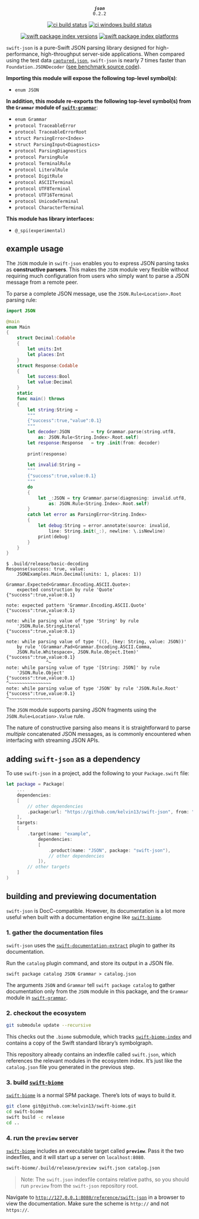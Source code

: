 <div align="center">
  
***`json`***<br>`0.2.2`
  
[![ci build status](https://github.com/kelvin13/swift-json/actions/workflows/build.yml/badge.svg)](https://github.com/kelvin13/swift-json/actions/workflows/build.yml)
[![ci windows build status](https://github.com/kelvin13/swift-json/actions/workflows/build-windows.yml/badge.svg)](https://github.com/kelvin13/swift-json/actions/workflows/build-windows.yml)

[![swift package index versions](https://img.shields.io/endpoint?url=https%3A%2F%2Fswiftpackageindex.com%2Fapi%2Fpackages%2Fkelvin13%2Fswift-json%2Fbadge%3Ftype%3Dswift-versions)](https://swiftpackageindex.com/kelvin13/swift-json)
[![swift package index platforms](https://img.shields.io/endpoint?url=https%3A%2F%2Fswiftpackageindex.com%2Fapi%2Fpackages%2Fkelvin13%2Fswift-json%2Fbadge%3Ftype%3Dplatforms)](https://swiftpackageindex.com/kelvin13/swift-json)

</div>

`swift-json` is a pure-Swift JSON parsing library designed for high-performance, high-throughput server-side applications. When compared using the test data [`captured.json`](cases/), `swift-json` is nearly 7 times faster than `Foundation.JSONDecoder` ([see benchmark source code](benchmarks/)).

**Importing this module will expose the following top-level symbol(s)**:

* `enum JSON`

**In addition, this module re-exports the following top-level symbol(s) from the `Grammar` module of [`swift-grammar`](https://github.com/kelvin13/swift-grammar)**:

* `enum Grammar`
* `protocol TraceableError`
* `protocol TraceableErrorRoot`
* `struct ParsingError<Index>`
* `struct ParsingInput<Diagnostics>`
* `protocol ParsingDiagnostics`
* `protocol ParsingRule`
* `protocol TerminalRule`
* `protocol LiteralRule`
* `protocol DigitRule`
* `protocol ASCIITerminal`
* `protocol UTF8Terminal`
* `protocol UTF16Terminal`
* `protocol UnicodeTerminal`
* `protocol CharacterTerminal`

**This module has library interfaces:**

* `@_spi(experimental)`

## example usage

The `JSON` module in `swift-json` enables you to express JSON parsing tasks as **constructive parsers**. This makes the `JSON` module very flexible without requiring much configuration from users who simply want to parse a JSON message from a remote peer.

To parse a complete JSON message, use the `JSON.Rule<Location>.Root` parsing rule:

```swift
import JSON 

@main 
enum Main 
{
    struct Decimal:Codable  
    {
        let units:Int 
        let places:Int 
    }
    struct Response:Codable 
    {
        let success:Bool 
        let value:Decimal
    }
    static 
    func main() throws
    {
        let string:String = 
        """
        {"success":true,"value":0.1}
        """
        let decoder:JSON        = try Grammar.parse(string.utf8, 
            as: JSON.Rule<String.Index>.Root.self)
        let response:Response   = try .init(from: decoder)
        
        print(response)
        
        let invalid:String = 
        """
        {"success":true,value:0.1}
        """
        do 
        {
            let _:JSON = try Grammar.parse(diagnosing: invalid.utf8, 
                as: JSON.Rule<String.Index>.Root.self)
        }
        catch let error as ParsingError<String.Index> 
        {
            let debug:String = error.annotate(source: invalid, 
                line: String.init(_:), newline: \.isNewline)
            print(debug)
        }
    }
}
```
```text
$ .build/release/basic-decoding
Response(success: true, value: 
    JSONExamples.Main.Decimal(units: 1, places: 1))

Grammar.Expected<Grammar.Encoding.ASCII.Quote>: 
    expected construction by rule 'Quote'
{"success":true,value:0.1}
                ^
note: expected pattern 'Grammar.Encoding.ASCII.Quote'
{"success":true,value:0.1}
                ^
note: while parsing value of type 'String' by rule 
    'JSON.Rule.StringLiteral'
{"success":true,value:0.1}
                ^
note: while parsing value of type '((), (key: String, value: JSON))' 
    by rule '(Grammar.Pad<Grammar.Encoding.ASCII.Comma, 
    JSON.Rule.Whitespace>, JSON.Rule.Object.Item)'
{"success":true,value:0.1}
               ^~
note: while parsing value of type '[String: JSON]' by rule 
    'JSON.Rule.Object'
{"success":true,value:0.1}
^~~~~~~~~~~~~~~~~
note: while parsing value of type 'JSON' by rule 'JSON.Rule.Root'
{"success":true,value:0.1}
^~~~~~~~~~~~~~~~~
```

The `JSON` module supports parsing JSON fragments using the `JSON.Rule<Location>.Value` rule. 

The nature of constructive parsing also means it is straightforward to parse *multiple* concatenated JSON messages, as is commonly encountered when interfacing with streaming JSON APIs.

## adding `swift-json` as a dependency 

To use `swift-json` in a project, add the following to your `Package.swift` file:

```swift
let package = Package(
    ...
    dependencies: 
    [
        // other dependencies
        .package(url: "https://github.com/kelvin13/swift-json", from: "0.2.2"),
    ],
    targets: 
    [
        .target(name: "example", 
            dependencies: 
            [
                .product(name: "JSON", package: "swift-json"),
                // other dependencies
            ]),
        // other targets
    ]
)
```

## building and previewing documentation 

`swift-json` is DocC-compatible. However, its documentation is a lot more useful when built with a documentation engine like [`swift-biome`](https://github.com/kelvin13/swift-biome).

### 1. gather the documentation files

`swift-json` uses the [`swift-documentation-extract`](https://github.com/swift-biome/swift-documentation-extract) plugin to gather its documentation. 

Run the `catalog` plugin command, and store its output in a JSON file.

```
swift package catalog JSON Grammar > catalog.json
```

The arguments `JSON` and `Grammar` tell `swift package catalog` to gather documentation only from the `JSON` module in this package, and the `Grammar` module in [`swift-grammar`](https://github.com/kelvin13/swift-grammar).

### 2. checkout the ecosystem

```bash
git submodule update --recursive 
```

This checks out the `.biome` submodule, which tracks [`swift-biome-index`](https://github.com/swift-biome/swift-biome-index) and contains a copy of the Swift standard library’s symbolgraph.

This repository already contains an indexfile called `swift.json`, which references the relevant modules in the ecosystem index. It’s just like the `catalog.json` file you generated in the previous step.

### 3. build [`swift-biome`](https://github.com/kelvin13/swift-biome) 

[`swift-biome`](https://github.com/kelvin13/swift-biome) is a normal SPM package. There’s lots of ways to build it. 

```bash
git clone git@github.com:kelvin13/swift-biome.git
cd swift-biome 
swift build -c release 
cd ..
```

### 4. run the `preview` server

[`swift-biome`](https://github.com/kelvin13/swift-biome) includes an executable target called **`preview`**. Pass it the two indexfiles, and it will start up a server on `localhost:8080`.

```bash
swift-biome/.build/release/preview swift.json catalog.json
```

> Note: The `swift.json` indexfile contains relative paths, so you should run `preview` from the `swift-json` repository root.

Navigate to [`http://127.0.0.1:8080/reference/swift-json`](http://127.0.0.1:8080/reference/swift-json) in a browser to view the documentation. Make sure the scheme is `http://` and not `https://`.
